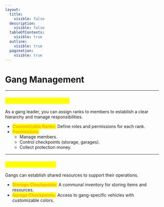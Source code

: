```yaml
---
layout:
  title:
    visible: false
  description:
    visible: false
  tableOfContents:
    visible: true
  outline:
    visible: true
  pagination:
    visible: true
---
```


# Gang Management

***

### <mark style="color:yellow;">**Ranks and Gang Hierarchy**</mark>

As a gang leader, you can assign ranks to members to establish a clear hierarchy and manage responsibilities.

* <mark style="color:orange;">**Customizable Ranks**</mark><mark style="color:orange;">:</mark> Define roles and permissions for each rank.
* <mark style="color:orange;">**Permissions**</mark><mark style="color:orange;">:</mark>
  * Manage members.
  * Control checkpoints (storage, garages).
  * Collect protection money.

***

### <mark style="color:yellow;">**Storage and Garages**</mark>

Gangs can establish shared resources to support their operations.

* <mark style="color:orange;">**Storage Checkpoints**</mark><mark style="color:orange;">:</mark> A communal inventory for storing items and resources.
* <mark style="color:orange;">**Garage Checkpoints**</mark><mark style="color:orange;">:</mark> Access to gang-specific                                                                                                                                                                                                                                                                                                                                                                                                                                                                                                                                                                                                                                                                                                                                                                                                                                                                                                                                                                                                                                                                                                                                                                                                                                                                                                                                                                                                                                                                                                                                                                                                                                                                                                                                                                                                                                                                                                                                                                                                                                                                                                                                                                                                                                                                                                                                                                                                                                                                                                                                                                                                                                                                                                                                                                                                                                                                                                                                                                                                                                                                                                                                                                                                                                                                                                                                                                                                                                                                                                                                                                                                                                                                                                                                                                                                                                                                                                                                                                                                                                                                                                                                                                                                                                                                                                                                                                                                                                                                                                                                                                                  vehicles with customizable colors.
